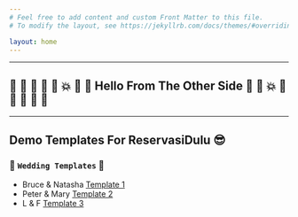 ```yaml
---
# Feel free to add content and custom Front Matter to this file.
# To modify the layout, see https://jekyllrb.com/docs/themes/#overriding-theme-defaults

layout: home
---
```



---
## :star2: :star2: :star2: :star2: :star2: :collision: :tada: :tada: Hello From The Other Side :tada: :tada: :collision: :star2: :star2: :star2: :star2: :star2:
---


## Demo Templates For ReservasiDulu :sunglasses:

### :couple: `Wedding Templates` :wedding:
- Bruce & Natasha [Template 1](/wedding1/)
- Peter & Mary [Template 2](/wedding2/)
- L & F [Template 3](/wedding3/)
